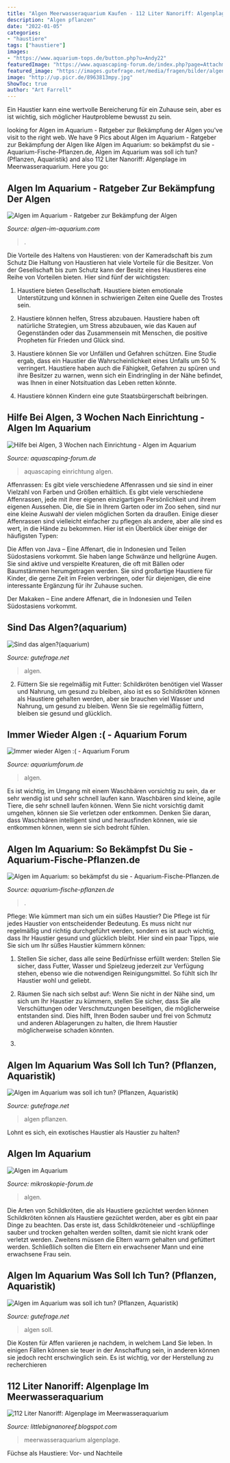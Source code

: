 ```yaml
---
title: "Algen Meerwasseraquarium Kaufen - 112 Liter Nanoriff: Algenplage Im Meerwasseraquarium"
description: "Algen pflanzen"
date: "2022-01-05"
categories:
- "haustiere"
tags: ["haustiere"]
images:
- "https://www.aquarium-tops.de/button.php?u=Andy22"
featuredImage: "https://www.aquascaping-forum.de/index.php?page=Attachment&amp;attachmentID=9526"
featured_image: "https://images.gutefrage.net/media/fragen/bilder/algen-im-aquarium-was-soll-ich-tun/1_full.jpg?v=1471600869000"
image: "http://up.picr.de/8963813mpy.jpg"
ShowToc: true
author: "Art Farrell"
---
```



Ein Haustier kann eine wertvolle Bereicherung für ein Zuhause sein, aber es ist wichtig, sich möglicher Hautprobleme bewusst zu sein.

	

		
looking for Algen im Aquarium - Ratgeber zur Bekämpfung der Algen you've visit to the right web. We have 9 Pics about Algen im Aquarium - Ratgeber zur Bekämpfung der Algen like Algen im Aquarium: so bekämpfst du sie - Aquarium-Fische-Pflanzen.de, Algen im Aquarium was soll ich tun? (Pflanzen, Aquaristik) and also 112 Liter Nanoriff: Algenplage im Meerwasseraquarium. Here you go:
		
    
## Algen Im Aquarium - Ratgeber Zur Bekämpfung Der Algen

<img loading=lazy src="https://www.aquarium-tops.de/button.php?u=Andy22" onerror="this.onerror=null;this.src='https://tse2.mm.bing.net/th?id=OIP.M83Q09uDMahQ3aJqjt_tOQAAAA&amp;pid=15.1';" alt="Algen im Aquarium - Ratgeber zur Bekämpfung der Algen">

_Source: algen-im-aquarium.com_

>. 

	

Die Vorteile des Haltens von Haustieren: von der Kameradschaft bis zum Schutz
Die Haltung von Haustieren hat viele Vorteile für die Besitzer. Von der Gesellschaft bis zum Schutz kann der Besitz eines Haustieres eine Reihe von Vorteilen bieten. Hier sind fünf der wichtigsten:
1. Haustiere bieten Gesellschaft. Haustiere bieten emotionale Unterstützung und können in schwierigen Zeiten eine Quelle des Trostes sein.

2. Haustiere können helfen, Stress abzubauen. Haustiere haben oft natürliche Strategien, um Stress abzubauen, wie das Kauen auf Gegenständen oder das Zusammensein mit Menschen, die positive Propheten für Frieden und Glück sind.

3. Haustiere können Sie vor Unfällen und Gefahren schützen. Eine Studie ergab, dass ein Haustier die Wahrscheinlichkeit eines Unfalls um 50 % verringert. Haustiere haben auch die Fähigkeit, Gefahren zu spüren und ihre Besitzer zu warnen, wenn sich ein Eindringling in der Nähe befindet, was Ihnen in einer Notsituation das Leben retten könnte.

4. Haustiere können Kindern eine gute Staatsbürgerschaft beibringen.

    
## Hilfe Bei Algen, 3 Wochen Nach Einrichtung - Algen Im Aquarium

<img loading=lazy src="https://www.aquascaping-forum.de/index.php?page=Attachment&amp;attachmentID=9526" onerror="this.onerror=null;this.src='https://tse3.mm.bing.net/th?id=OIP.JSHBRHr99uaacm2Oru8mawHaE8&amp;pid=15.1';" alt="Hilfe bei Algen, 3 Wochen nach Einrichtung - Algen im Aquarium">

_Source: aquascaping-forum.de_

>aquascaping einrichtung algen. 

	

Affenrassen: Es gibt viele verschiedene Affenrassen und sie sind in einer Vielzahl von Farben und Größen erhältlich.
Es gibt viele verschiedene Affenrassen, jede mit ihrer eigenen einzigartigen Persönlichkeit und ihrem eigenen Aussehen. Die, die Sie in Ihrem Garten oder im Zoo sehen, sind nur eine kleine Auswahl der vielen möglichen Sorten da draußen. Einige dieser Affenrassen sind vielleicht einfacher zu pflegen als andere, aber alle sind es wert, in die Hände zu bekommen. Hier ist ein Überblick über einige der häufigsten Typen:

Die Affen von Java – Eine Affenart, die in Indonesien und Teilen Südostasiens vorkommt. Sie haben lange Schwänze und hellgrüne Augen. Sie sind aktive und verspielte Kreaturen, die oft mit Bällen oder Baumstämmen herumgetragen werden. Sie sind großartige Haustiere für Kinder, die gerne Zeit im Freien verbringen, oder für diejenigen, die eine interessante Ergänzung für ihr Zuhause suchen.


Der Makaken – Eine andere Affenart, die in Indonesien und Teilen Südostasiens vorkommt.

    
## Sind Das Algen?(aquarium)

<img loading=lazy src="https://images.gutefrage.net/media/fragen/bilder/sind-das-algenaquarium/0_original.jpg?v=1343775470000" onerror="this.onerror=null;this.src='https://tse1.mm.bing.net/th?id=OIP.TgDtMrVLHOpJ0ZQKqbyglQAAAA&amp;pid=15.1';" alt="Sind das algen?(aquarium)">

_Source: gutefrage.net_

>algen. 

	

2) Füttern Sie sie regelmäßig mit Futter: Schildkröten benötigen viel Wasser und Nahrung, um gesund zu bleiben, also ist es so
Schildkröten können als Haustiere gehalten werden, aber sie brauchen viel Wasser und Nahrung, um gesund zu bleiben. Wenn Sie sie regelmäßig füttern, bleiben sie gesund und glücklich.

    
## Immer Wieder Algen :( - Aquarium Forum

<img loading=lazy src="http://up.picr.de/8963813mpy.jpg" onerror="this.onerror=null;this.src='https://tse4.mm.bing.net/th?id=OIP.IdZH7JHozircIQl2Kwl3BAHaFj&amp;pid=15.1';" alt="Immer wieder Algen :( - Aquarium Forum">

_Source: aquariumforum.de_

>algen. 

	

Es ist wichtig, im Umgang mit einem Waschbären vorsichtig zu sein, da er sehr wendig ist und sehr schnell laufen kann.
Waschbären sind kleine, agile Tiere, die sehr schnell laufen können. Wenn Sie nicht vorsichtig damit umgehen, können sie Sie verletzen oder entkommen. Denken Sie daran, dass Waschbären intelligent sind und herausfinden können, wie sie entkommen können, wenn sie sich bedroht fühlen.

    
## Algen Im Aquarium: So Bekämpfst Du Sie - Aquarium-Fische-Pflanzen.de

<img loading=lazy src="https://aquarium-fische-pflanzen.de/wp-content/uploads/2019/01/grünalgen-im-aquarium-bekämpfen.jpg" onerror="this.onerror=null;this.src='https://tse4.mm.bing.net/th?id=OIP.HsTzuegzsTUTMDqTG3zycgHaEK&amp;pid=15.1';" alt="Algen im Aquarium: so bekämpfst du sie - Aquarium-Fische-Pflanzen.de">

_Source: aquarium-fische-pflanzen.de_

>. 

	

Pflege: Wie kümmert man sich um ein süßes Haustier?
Die Pflege ist für jedes Haustier von entscheidender Bedeutung. Es muss nicht nur regelmäßig und richtig durchgeführt werden, sondern es ist auch wichtig, dass Ihr Haustier gesund und glücklich bleibt. Hier sind ein paar Tipps, wie Sie sich um Ihr süßes Haustier kümmern können:
1. Stellen Sie sicher, dass alle seine Bedürfnisse erfüllt werden: Stellen Sie sicher, dass Futter, Wasser und Spielzeug jederzeit zur Verfügung stehen, ebenso wie die notwendigen Reinigungsmittel. So fühlt sich Ihr Haustier wohl und geliebt.

2. Räumen Sie nach sich selbst auf: Wenn Sie nicht in der Nähe sind, um sich um Ihr Haustier zu kümmern, stellen Sie sicher, dass Sie alle Verschüttungen oder Verschmutzungen beseitigen, die möglicherweise entstanden sind. Dies hilft, Ihren Boden sauber und frei von Schmutz und anderen Ablagerungen zu halten, die Ihrem Haustier möglicherweise schaden könnten.

3.

    
## Algen Im Aquarium Was Soll Ich Tun? (Pflanzen, Aquaristik)

<img loading=lazy src="https://images.gutefrage.net/media/fragen/bilder/algen-im-aquarium-was-soll-ich-tun/1_full.jpg?v=1471600869000" onerror="this.onerror=null;this.src='https://tse2.mm.bing.net/th?id=OIP.7w32mOjYjZ9JaqpIBQ_HugHaHa&amp;pid=15.1';" alt="Algen im Aquarium was soll ich tun? (Pflanzen, Aquaristik)">

_Source: gutefrage.net_

>algen pflanzen. 

	

Lohnt es sich, ein exotisches Haustier als Haustier zu halten?

    
## Algen Im Aquarium

<img loading=lazy src="https://www.mikroskopie-forum.de/pictures007/118075_20252213.jpg" onerror="this.onerror=null;this.src='https://tse2.mm.bing.net/th?id=OIP.xhmaKLW8T9FgOARUQg8IlgHaE7&amp;pid=15.1';" alt="Algen im Aquarium">

_Source: mikroskopie-forum.de_

>algen. 

	

Die Arten von Schildkröten, die als Haustiere gezüchtet werden können
Schildkröten können als Haustiere gezüchtet werden, aber es gibt ein paar Dinge zu beachten. Das erste ist, dass Schildkröteneier und -schlüpflinge sauber und trocken gehalten werden sollten, damit sie nicht krank oder verletzt werden. Zweitens müssen die Eltern warm gehalten und gefüttert werden. Schließlich sollten die Eltern ein erwachsener Mann und eine erwachsene Frau sein.

    
## Algen Im Aquarium Was Soll Ich Tun? (Pflanzen, Aquaristik)

<img loading=lazy src="https://images.gutefrage.net/media/fragen/bilder/algen-im-aquarium-was-soll-ich-tun/0_big.jpg?v=1471600869000" onerror="this.onerror=null;this.src='https://tse2.mm.bing.net/th?id=OIP.WB4n2G7HZUzoItahP0WZoQHaHa&amp;pid=15.1';" alt="Algen im Aquarium was soll ich tun? (Pflanzen, Aquaristik)">

_Source: gutefrage.net_

>algen soll. 

	

Die Kosten für Affen variieren je nachdem, in welchem Land Sie leben. In einigen Fällen können sie teuer in der Anschaffung sein, in anderen können sie jedoch recht erschwinglich sein. Es ist wichtig, vor der Herstellung zu recherchieren

    
## 112 Liter Nanoriff: Algenplage Im Meerwasseraquarium

<img loading=lazy src="https://2.bp.blogspot.com/_ANLQSvTKMSw/S2QlTtoRVZI/AAAAAAAAAdw/1S_zOPNb-Ts/s320/algenplage4.jpg" onerror="this.onerror=null;this.src='https://tse3.mm.bing.net/th?id=OIP.2S00fFm3Gw5VLG8b_9BRyQHaFj&amp;pid=15.1';" alt="112 Liter Nanoriff: Algenplage im Meerwasseraquarium">

_Source: littlebignanoreef.blogspot.com_

>meerwasseraquarium algenplage. 

	

Füchse als Haustiere: Vor- und Nachteile

